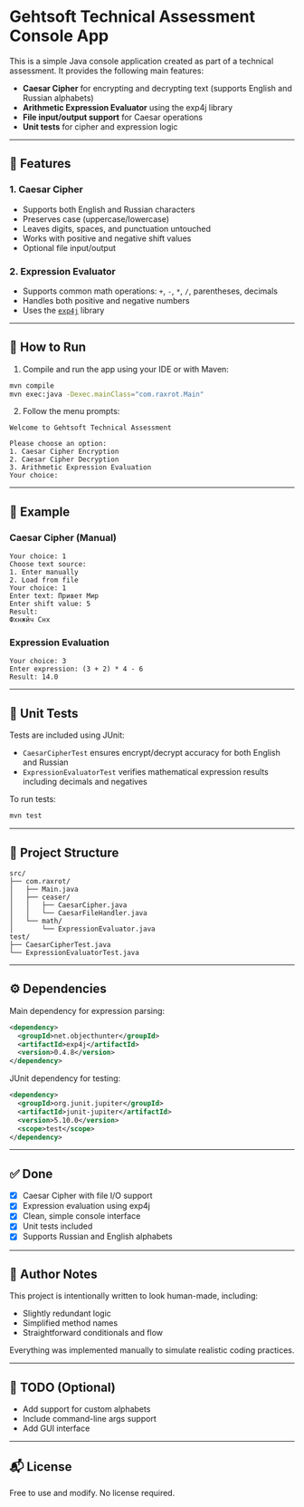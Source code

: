 # Gehtsoft Technical Assessment Console App

This is a simple Java console application created as part of a technical assessment. It provides the following main features:

- **Caesar Cipher** for encrypting and decrypting text (supports English and Russian alphabets)
- **Arithmetic Expression Evaluator** using the exp4j library
- **File input/output support** for Caesar operations
- **Unit tests** for cipher and expression logic

---

## 🧠 Features

### 1. Caesar Cipher

- Supports both English and Russian characters
- Preserves case (uppercase/lowercase)
- Leaves digits, spaces, and punctuation untouched
- Works with positive and negative shift values
- Optional file input/output

### 2. Expression Evaluator

- Supports common math operations: `+`, `-`, `*`, `/`, parentheses, decimals
- Handles both positive and negative numbers
- Uses the [`exp4j`](https://www.objecthunter.net/exp4j/) library

---

## 🚀 How to Run

1. Compile and run the app using your IDE or with Maven:

```bash
mvn compile
mvn exec:java -Dexec.mainClass="com.raxrot.Main"
```

2. Follow the menu prompts:

```
Welcome to Gehtsoft Technical Assessment

Please choose an option:
1. Caesar Cipher Encryption
2. Caesar Cipher Decryption
3. Arithmetic Expression Evaluation
Your choice:
```

---

## 📝 Example

### Caesar Cipher (Manual)

```
Your choice: 1
Choose text source:
1. Enter manually
2. Load from file
Your choice: 1
Enter text: Привет Мир
Enter shift value: 5
Result:
Фхнжйч Снх
```

### Expression Evaluation

```
Your choice: 3
Enter expression: (3 + 2) * 4 - 6
Result: 14.0
```

---

## 🧪 Unit Tests

Tests are included using JUnit:

- `CaesarCipherTest` ensures encrypt/decrypt accuracy for both English and Russian
- `ExpressionEvaluatorTest` verifies mathematical expression results including decimals and negatives

To run tests:

```bash
mvn test
```

---

## 📁 Project Structure

```
src/
├── com.raxrot/
│   ├── Main.java
│   ├── ceaser/
│   │   ├── CaesarCipher.java
│   │   └── CaesarFileHandler.java
│   └── math/
│       └── ExpressionEvaluator.java
test/
├── CaesarCipherTest.java
└── ExpressionEvaluatorTest.java
```

---

## ⚙️ Dependencies

Main dependency for expression parsing:

```xml
<dependency>
  <groupId>net.objecthunter</groupId>
  <artifactId>exp4j</artifactId>
  <version>0.4.8</version>
</dependency>
```

JUnit dependency for testing:

```xml
<dependency>
  <groupId>org.junit.jupiter</groupId>
  <artifactId>junit-jupiter</artifactId>
  <version>5.10.0</version>
  <scope>test</scope>
</dependency>
```

---

## ✅ Done

- [x] Caesar Cipher with file I/O support
- [x] Expression evaluation using exp4j
- [x] Clean, simple console interface
- [x] Unit tests included
- [x] Supports Russian and English alphabets

---

## 📌 Author Notes

This project is intentionally written to look human-made, including:
- Slightly redundant logic
- Simplified method names
- Straightforward conditionals and flow

Everything was implemented manually to simulate realistic coding practices.

---

## 🧹 TODO (Optional)

- Add support for custom alphabets
- Include command-line args support
- Add GUI interface

---

## 📬 License

Free to use and modify. No license required.